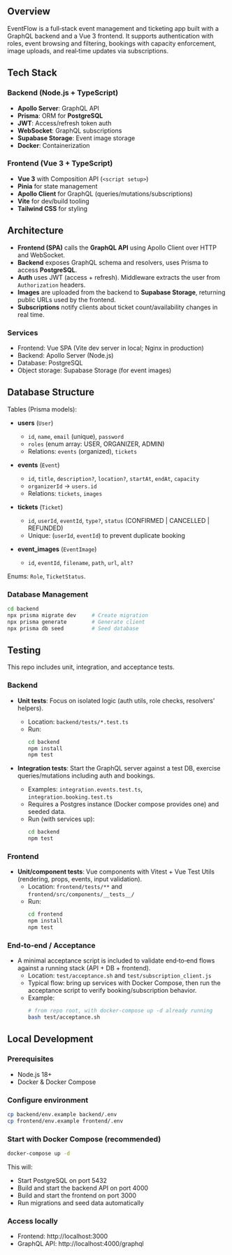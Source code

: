 ## Overview

EventFlow is a full‑stack event management and ticketing app built with a GraphQL backend and a Vue 3 frontend. It supports authentication with roles, event browsing and filtering, bookings with capacity enforcement, image uploads, and real‑time updates via subscriptions.

## Tech Stack

### Backend (Node.js + TypeScript)

- **Apollo Server**: GraphQL API
- **Prisma**: ORM for **PostgreSQL**
- **JWT**: Access/refresh token auth
- **WebSocket**: GraphQL subscriptions
- **Supabase Storage**: Event image storage
- **Docker**: Containerization

### Frontend (Vue 3 + TypeScript)

- **Vue 3** with Composition API (`<script setup>`)
- **Pinia** for state management
- **Apollo Client** for GraphQL (queries/mutations/subscriptions)
- **Vite** for dev/build tooling
- **Tailwind CSS** for styling

## Architecture

- **Frontend (SPA)** calls the **GraphQL API** using Apollo Client over HTTP and WebSocket.
- **Backend** exposes GraphQL schema and resolvers, uses Prisma to access **PostgreSQL**.
- **Auth** uses JWT (access + refresh). Middleware extracts the user from `Authorization` headers.
- **Images** are uploaded from the backend to **Supabase Storage**, returning public URLs used by the frontend.
- **Subscriptions** notify clients about ticket count/availability changes in real time.

### Services

- Frontend: Vue SPA (Vite dev server in local; Nginx in production)
- Backend: Apollo Server (Node.js)
- Database: PostgreSQL
- Object storage: Supabase Storage (for event images)

## Database Structure

Tables (Prisma models):

- **users** (`User`)

  - `id`, `name`, `email` (unique), `password`
  - `roles` (enum array: USER, ORGANIZER, ADMIN)
  - Relations: `events` (organized), `tickets`

- **events** (`Event`)

  - `id`, `title`, `description?`, `location?`, `startAt`, `endAt`, `capacity`
  - `organizerId` → `users.id`
  - Relations: `tickets`, `images`

- **tickets** (`Ticket`)

  - `id`, `userId`, `eventId`, `type?`, `status` (CONFIRMED | CANCELLED | REFUNDED)
  - Unique: (`userId`, `eventId`) to prevent duplicate booking

- **event_images** (`EventImage`)
  - `id`, `eventId`, `filename`, `path`, `url`, `alt?`

Enums: `Role`, `TicketStatus`.

### Database Management

```bash
cd backend
npx prisma migrate dev     # Create migration
npx prisma generate        # Generate client
npx prisma db seed         # Seed database
```

## Testing

This repo includes unit, integration, and acceptance tests.

### Backend

- **Unit tests**: Focus on isolated logic (auth utils, role checks, resolvers’ helpers).

  - Location: `backend/tests/*.test.ts`
  - Run:
    ```bash
    cd backend
    npm install
    npm test
    ```

- **Integration tests**: Start the GraphQL server against a test DB, exercise queries/mutations including auth and bookings.
  - Examples: `integration.events.test.ts`, `integration.booking.test.ts`
  - Requires a Postgres instance (Docker compose provides one) and seeded data.
  - Run (with services up):
    ```bash
    cd backend
    npm test
    ```

### Frontend

- **Unit/component tests**: Vue components with Vitest + Vue Test Utils (rendering, props, events, input validation).
  - Location: `frontend/tests/**` and `frontend/src/components/__tests__/`
  - Run:
    ```bash
    cd frontend
    npm install
    npm test
    ```

### End‑to‑end / Acceptance

- A minimal acceptance script is included to validate end‑to‑end flows against a running stack (API + DB + frontend).
  - Location: `test/acceptance.sh` and `test/subscription_client.js`
  - Typical flow: bring up services with Docker Compose, then run the acceptance script to verify booking/subscription behavior.
  - Example:
    ```bash
    # from repo root, with docker-compose up -d already running
    bash test/acceptance.sh
    ```

## Local Development

### Prerequisites

- Node.js 18+
- Docker & Docker Compose

### Configure environment

```bash
cp backend/env.example backend/.env
cp frontend/env.example frontend/.env
```

### Start with Docker Compose (recommended)

```bash
docker-compose up -d
```

This will:

- Start PostgreSQL on port 5432
- Build and start the backend API on port 4000
- Build and start the frontend on port 3000
- Run migrations and seed data automatically

### Access locally

- Frontend: http://localhost:3000
- GraphQL API: http://localhost:4000/graphql
